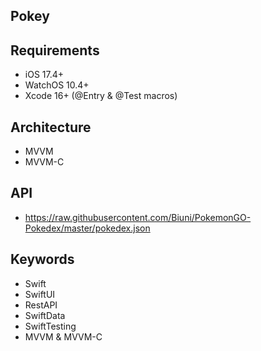 ## Pokey

## Requirements
- iOS 17.4+
- WatchOS 10.4+
- Xcode 16+ (@Entry & @Test macros)

## Architecture
- MVVM
- MVVM-C

## API
- https://raw.githubusercontent.com/Biuni/PokemonGO-Pokedex/master/pokedex.json

## Keywords
- Swift
- SwiftUI
- RestAPI
- SwiftData
- SwiftTesting
- MVVM & MVVM-C 
